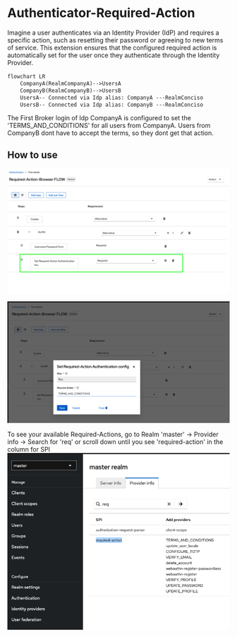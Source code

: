 # Authenticator-Required-Action
Imagine a user authenticates via an Identity Provider (IdP) and requires a specific action, such as resetting their password or agreeing to new terms of service.
This extension ensures that the configured required action is automatically set for the user once they authenticate through the Identity Provider.
```mermaid
flowchart LR
    CompanyA(RealmCompanyA)-->UsersA
    CompanyB(RealmCompanyB)-->UsersB
    UsersA-- Connected via Idp alias: CompanyA ---RealmConciso
    UsersB-- Connected via Idp alias: CompanyB ---RealmConciso
```

The First Broker login of Idp CompanyA is configured to set the 'TERMS_AND_CONDITIONS' for all users from CompanyA. Users from CompanyB dont have to accept the terms, so they dont get that action.

## How to use
![required-action-flow.png](../docs/pics/required-action-flow.png)

![required-action-authenticator-config.png](../docs/pics/required-action-authenticator-config.png)

To see your available Required-Actions, go to Realm 'master' -> Provider info -> Search for 'req' or scroll down until you see 'required-action' in the column for SPI
![required-action-available-required-actions.png](../docs/pics/required-action-available-required-actions.png)
